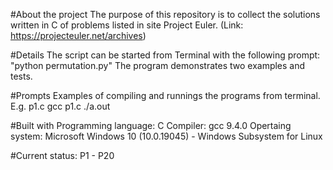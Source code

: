 #About the project
The purpose of this repository is to collect the solutions written in C of problems listed in site Project Euler. (Link: https://projecteuler.net/archives)


#Details
The script can be started from Terminal with the following prompt: "python permutation.py"
The program demonstrates two examples and tests.

#Prompts
Examples of compiling and runnings the programs from terminal. E.g. p1.c
gcc p1.c
./a.out



#Built with
Programming language: C
Compiler: gcc 9.4.0
Opertaing system: Microsoft Windows 10 (10.0.19045) - Windows Subsystem for Linux

#Current status:
P1 - P20
